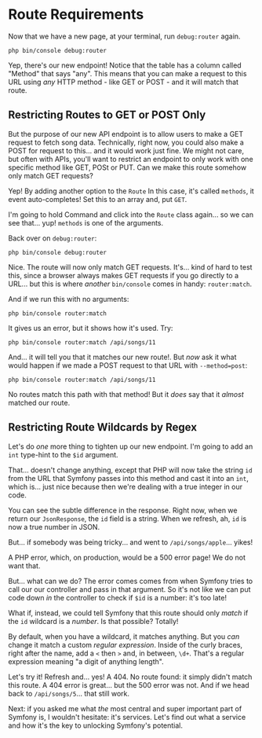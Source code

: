 # Route Requirements

Now that we have a new page, at your terminal, run `debug:router` again.

```terminal-silent
php bin/console debug:router
```

Yep, there's our new endpoint! Notice that the table has a column called "Method"
that says "any". This means that you can make a request to this URL using *any*
HTTP method - like GET or POST - and it will match that route.

## Restricting Routes to GET or POST Only

But the purpose of our new API endpoint is to allow users to make a GET request to
fetch song data. Technically, right now, you could also make a POST for request
to this... and it would work just fine. We might not care, but often with APIs,
you'll want to restrict an endpoint to only work with one specific method like
GET, POSt or PUT. Can we make this route somehow only match GET requests?

Yep! By adding another option to the `Route` In this case, it's called `methods`,
it event auto-completes! Set this to an array and, put `GET`.

I'm going to hold Command and click into the `Route` class again... so we can see
that... yup! `methods` is one of the arguments.

Back over on `debug:router`:

```terminal-silent
php bin/console debug:router
```

Nice. The route will now only match GET requests. It's... kind of hard to test this,
since a browser always makes GET requests if you go directly to a URL... but this is
where *another* `bin/console` comes in handy: `router:match`.

And if we run this with no arguments:

```terminal-silent
php bin/console router:match
```

It gives us an error, but it shows how it's used. Try:

```terminal
php bin/console router:match /api/songs/11
```

And... it will tell you that it matches our new route!. But *now* ask it what
would happen if we made a POST request to that URL with `--method=post`:

```terminal-silent
php bin/console router:match /api/songs/11
```

No routes match this path with that method! But it *does* say that it *almost*
matched our route.

## Restricting Route Wildcards by Regex

Let's do *one* more thing to tighten up our new endpoint. I'm going to add
an `int` type-hint to the `$id` argument.

That... doesn't change anything, except that PHP will now take the string `id` from
the URL that Symfony passes into this method and cast it into an `int`, which is...
just nice because then we're dealing with a true integer in our code.

You can see the subtle difference in the response. Right now, when we return our
`JsonResponse`, the `id` field is a string. When we refresh, ah, `id` is now a
true number in JSON.

But... if somebody was being tricky... and went to `/api/songs/apple`... yikes!

A PHP error, which, on production, would be a 500 error page! We do not want that.

But... what can we do? The error comes comes from when Symfony tries to call our
our controller and pass in that argument. So it's not like we can put code down
*in* the controller to check if `$id` is a number: it's too late!

What if, instead, we could tell Symfony that this route should only *match* if
the `id` wildcard is a *number*. Is that possible? Totally!

By default, when you have a wildcard, it matches anything. But you *can* change it
match a custom *regular expression*. Inside of the curly braces, right after the
name, add a `<` then `>` and, in between, `\d+`. That's a regular expression
meaning "a digit of anything length".

Let's try it! Refresh and... yes! A 404. No route found: it simply didn't match
this route. A 404 error is great... but the 500 error was not. And if we head back
to `/api/songs/5`... that still work.

Next: if you asked me what *the* most central and super important part of Symfony
is, I wouldn't hesitate: it's services. Let's find out what a service and how it's
the key to unlocking Symfony's potential.
